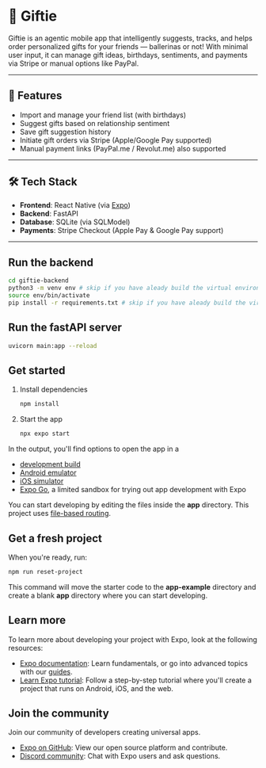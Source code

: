 # 🎁 Giftie

Giftie is an agentic mobile app that intelligently suggests, tracks, and helps order personalized gifts for your friends — ballerinas or not! With minimal user input, it can manage gift ideas, birthdays, sentiments, and payments via Stripe or manual options like PayPal.

---

## 📱 Features

- Import and manage your friend list (with birthdays)
- Suggest gifts based on relationship sentiment
- Save gift suggestion history
- Initiate gift orders via Stripe (Apple/Google Pay supported)
- Manual payment links (PayPal.me / Revolut.me) also supported

---

## 🛠 Tech Stack

- **Frontend**: React Native (via [Expo](https://expo.dev/))
- **Backend**: FastAPI
- **Database**: SQLite (via SQLModel)
- **Payments**: Stripe Checkout (Apple Pay & Google Pay support)

---

## Run the backend

```bash
cd giftie-backend
python3 -m venv env # skip if you have aleady build the virtual environment
source env/bin/activate
pip install -r requirements.txt # skip if you have aleady build the virtual environment
```

## Run the fastAPI server

```bash
uvicorn main:app --reload
```


## Get started

1. Install dependencies

   ```bash
   npm install
   ```

2. Start the app

   ```bash
   npx expo start
   ```

In the output, you'll find options to open the app in a

- [development build](https://docs.expo.dev/develop/development-builds/introduction/)
- [Android emulator](https://docs.expo.dev/workflow/android-studio-emulator/)
- [iOS simulator](https://docs.expo.dev/workflow/ios-simulator/)
- [Expo Go](https://expo.dev/go), a limited sandbox for trying out app development with Expo

You can start developing by editing the files inside the **app** directory. This project uses [file-based routing](https://docs.expo.dev/router/introduction).

## Get a fresh project

When you're ready, run:

```bash
npm run reset-project
```

This command will move the starter code to the **app-example** directory and create a blank **app** directory where you can start developing.

## Learn more

To learn more about developing your project with Expo, look at the following resources:

- [Expo documentation](https://docs.expo.dev/): Learn fundamentals, or go into advanced topics with our [guides](https://docs.expo.dev/guides).
- [Learn Expo tutorial](https://docs.expo.dev/tutorial/introduction/): Follow a step-by-step tutorial where you'll create a project that runs on Android, iOS, and the web.

## Join the community

Join our community of developers creating universal apps.

- [Expo on GitHub](https://github.com/expo/expo): View our open source platform and contribute.
- [Discord community](https://chat.expo.dev): Chat with Expo users and ask questions.
